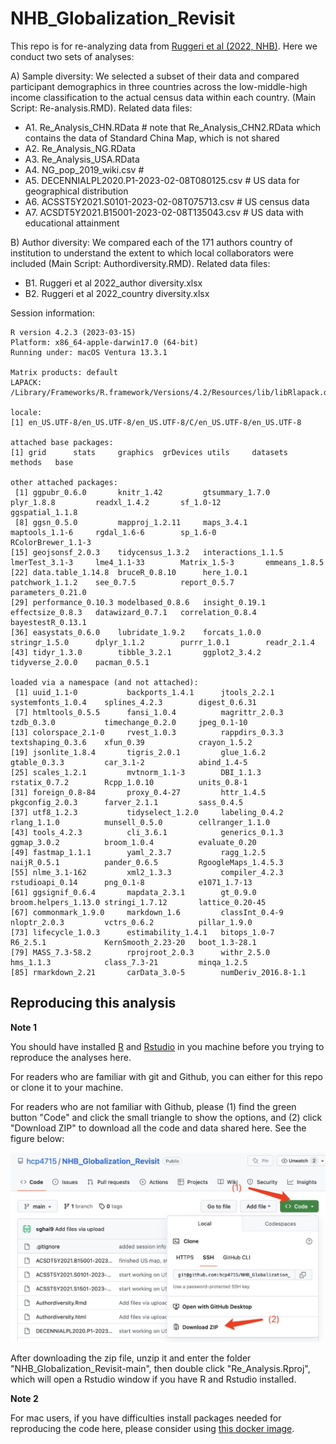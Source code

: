 # NHB_Globalization_Revisit

This repo is for re-analyzing data from [Ruggeri et al (2022, NHB)](https://www.nature.com/articles/s41562-022-01392-w). Here we conduct two sets of analyses:

A)  Sample diversity: We selected a subset of their data and compared participant demographics in three countries across the low-middle-high income classification to the actual census data within each country. (Main Script: Re-analysis.RMD). Related data files:

-   A1. Re_Analysis_CHN.RData # note that Re_Analysis_CHN2.RData which contains the data of Standard China Map, which is not shared
-   A2. Re_Analysis_NG.RData
-   A3. Re_Analysis_USA.RData
-   A4. NG_pop_2019_wiki.csv \#
-   A5. DECENNIALPL2020.P1-2023-02-08T080125.csv \# US data for geographical distribution
-   A6. ACSST5Y2021.S0101-2023-02-08T075713.csv \# US census data
-   A7. ACSDT5Y2021.B15001-2023-02-08T135043.csv \# US data with educational attainment

B)  Author diversity: We compared each of the 171 authors country of institution to understand the extent to which local collaborators were included (Main Script: Authordiversity.RMD). Related data files:

-   B1. Ruggeri et al 2022_author diversity.xlsx
-   B2. Ruggeri et al 2022_country diversity.xlsx

Session information:

```         
R version 4.2.3 (2023-03-15)
Platform: x86_64-apple-darwin17.0 (64-bit)
Running under: macOS Ventura 13.3.1

Matrix products: default
LAPACK: /Library/Frameworks/R.framework/Versions/4.2/Resources/lib/libRlapack.dylib

locale:
[1] en_US.UTF-8/en_US.UTF-8/en_US.UTF-8/C/en_US.UTF-8/en_US.UTF-8

attached base packages:
[1] grid      stats     graphics  grDevices utils     datasets  methods   base     

other attached packages:
 [1] ggpubr_0.6.0       knitr_1.42         gtsummary_1.7.0    plyr_1.8.8         readxl_1.4.2       sf_1.0-12          ggspatial_1.1.8   
 [8] ggsn_0.5.0         mapproj_1.2.11     maps_3.4.1         maptools_1.1-6     rgdal_1.6-6        sp_1.6-0           RColorBrewer_1.1-3
[15] geojsonsf_2.0.3    tidycensus_1.3.2   interactions_1.1.5 lmerTest_3.1-3     lme4_1.1-33        Matrix_1.5-3       emmeans_1.8.5     
[22] data.table_1.14.8  bruceR_0.8.10      here_1.0.1         patchwork_1.1.2    see_0.7.5          report_0.5.7       parameters_0.21.0 
[29] performance_0.10.3 modelbased_0.8.6   insight_0.19.1     effectsize_0.8.3   datawizard_0.7.1   correlation_0.8.4  bayestestR_0.13.1 
[36] easystats_0.6.0    lubridate_1.9.2    forcats_1.0.0      stringr_1.5.0      dplyr_1.1.2        purrr_1.0.1        readr_2.1.4       
[43] tidyr_1.3.0        tibble_3.2.1       ggplot2_3.4.2      tidyverse_2.0.0    pacman_0.5.1      

loaded via a namespace (and not attached):
 [1] uuid_1.1-0           backports_1.4.1      jtools_2.2.1         systemfonts_1.0.4    splines_4.2.3        digest_0.6.31       
 [7] htmltools_0.5.5      fansi_1.0.4          magrittr_2.0.3       tzdb_0.3.0           timechange_0.2.0     jpeg_0.1-10         
[13] colorspace_2.1-0     rvest_1.0.3          rappdirs_0.3.3       textshaping_0.3.6    xfun_0.39            crayon_1.5.2        
[19] jsonlite_1.8.4       tigris_2.0.1         glue_1.6.2           gtable_0.3.3         car_3.1-2            abind_1.4-5         
[25] scales_1.2.1         mvtnorm_1.1-3        DBI_1.1.3            rstatix_0.7.2        Rcpp_1.0.10          units_0.8-1         
[31] foreign_0.8-84       proxy_0.4-27         httr_1.4.5           pkgconfig_2.0.3      farver_2.1.1         sass_0.4.5          
[37] utf8_1.2.3           tidyselect_1.2.0     labeling_0.4.2       rlang_1.1.0          munsell_0.5.0        cellranger_1.1.0    
[43] tools_4.2.3          cli_3.6.1            generics_0.1.3       ggmap_3.0.2          broom_1.0.4          evaluate_0.20       
[49] fastmap_1.1.1        yaml_2.3.7           ragg_1.2.5           naijR_0.5.1          pander_0.6.5         RgoogleMaps_1.4.5.3 
[55] nlme_3.1-162         xml2_1.3.3           compiler_4.2.3       rstudioapi_0.14      png_0.1-8            e1071_1.7-13        
[61] ggsignif_0.6.4       mapdata_2.3.1        gt_0.9.0             broom.helpers_1.13.0 stringi_1.7.12       lattice_0.20-45     
[67] commonmark_1.9.0     markdown_1.6         classInt_0.4-9       nloptr_2.0.3         vctrs_0.6.2          pillar_1.9.0        
[73] lifecycle_1.0.3      estimability_1.4.1   bitops_1.0-7         R6_2.5.1             KernSmooth_2.23-20   boot_1.3-28.1       
[79] MASS_7.3-58.2        rprojroot_2.0.3      withr_2.5.0          hms_1.1.3            class_7.3-21         minqa_1.2.5         
[85] rmarkdown_2.21       carData_3.0-5        numDeriv_2016.8-1.1 
```

## Reproducing this analysis

**Note 1**

You should have installed [R](https://cran.r-project.org/) and [Rstudio](https://posit.co/downloads/) in you machine before you trying to reproduce the analyses here.

For readers who are familiar with git and Github, you can either for this repo or clone it to your machine.

For readers who are not familiar with Github, please (1) find the green button "Code" and click the small triangle to show the options, and (2) click "Download ZIP" to download all the code and data shared here. See the figure below:

![](./instruction_fig1.jpg)

After downloading the zip file, unzip it and enter the folder "NHB_Globalization_Revisit-main", then double click "Re_Analysis.Rproj", which will open a Rstudio window if you have R and Rstudio installed.

**Note 2**

For mac users, if you have difficulties install packages needed for reproducing the code here, please consider using [this docker image](https://hub.docker.com/layers/hcp4715/rdock/nhb2024/images/sha256-d75789708ea37c8b5b6edf03fa6d0f7803f05673bfef214a8c367016984a9f45?context=repo).
